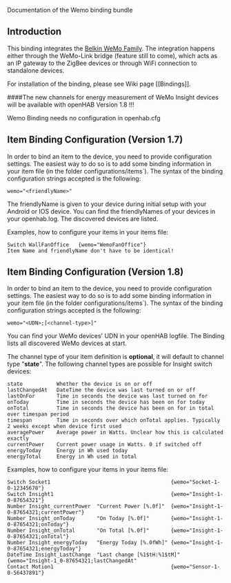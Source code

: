 Documentation of the Wemo binding bundle

## Introduction

This binding integrates the [Belkin WeMo Family](http://www.belkin.com/us/Products/c/home-automation/).
The integration happens either through the WeMo-Link bridge (feature still to come), which acts as an IP gateway to the ZigBee devices or through WiFi connection to standalone devices.

For installation of the binding, please see Wiki page [[Bindings]].

####The new channels for energy measurement of WeMo Insight devices will be available with openHAB Version 1.8 !!!

Wemo Binding needs no configuration in openhab.cfg


## Item Binding Configuration (Version 1.7)

In order to bind an item to the device, you need to provide configuration settings. The easiest way to do so is to add some binding information in your item file (in the folder configurations/items`). The syntax of the binding configuration strings accepted is the following:

    wemo="<friendlyName>"

The friendlyName is given to your device during initial setup with your Android or IOS device.
You can find the friendlyNames of your devices in your openhab.log. The discovered devices are listed.

Examples, how to configure your items in your items file:

    Switch WallFanOffice   {wemo="WemoFanOffice"} 
    Item Name and friendlyName don't have to be identical!


## Item Binding Configuration (Version 1.8)

In order to bind an item to the device, you need to provide configuration settings. The easiest way to do so is to add some binding information in your item file (in the folder configurations/items`). The syntax of the binding configuration strings accepted is the following:

    wemo="<UDN>;[<channel-type>]"


You can find your WeMo devices' UDN in your openHAB logfile. The Binding lists all discovered WeMo devices at start.

The channel type of your item definition is **optional**, it will default to channel type "**state**".
The following channel types are possible for Insight switch devices:

	state			Whether the device is on or off
	lastChangedAt	DateTime the device was last turned on or off
	lastOnFor		Time in seconds the device was last turned on for
	onToday			Time in seconds the device has been on for today
	onTotal			Time in seconds the device has been on for in total over timespan period
	timespan		Time in seconds over which onTotal applies. Typically 2 weeks except when device first used
	averagePower	Average power in Watts. Unclear how this is calculated exactly
	currentPower	Current power usage in Watts. 0 if switched off
	energyToday		Energy in Wh used today
	energyTotal		Energy in Wh used in total


Examples, how to configure your items in your items file:

	Switch Socket1                                       {wemo="Socket-1-0-12345678"}
	Switch Insight1                                      {wemo="Insight-1-0-87654321"}
	Number Insight_currentPower  "Current Power [%.0f]"  {wemo="Insight-1-0-87654321;currentPower"}
	Number Insight_onToday       "On Today [%.0f]"       {wemo="Insight-1-0-87654321;onToday"}
	Number Insight_onTotal       "On Total [%.0f]"       {wemo="Insight-1-0-87654321;onTotal"}
	Number Insight_energyToday   "Energy Today [%.0fWh]" {wemo="Insight-1-0-87654321;energyToday"}
	DateTime Insight_LastChange  "Last change [%1$tH:%1$tM]"  {wemo="Insight-1_0-87654321;lastChangedAt"
	Contact Motion1                                      {wemo="Sensor-1-0-56437891"}

